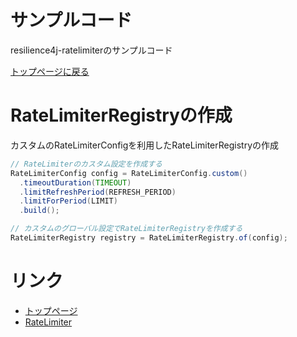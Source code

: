 サンプルコード
============
resilience4j-ratelimiterのサンプルコード

[トップページに戻る](../index.md)

# RateLimiterRegistryの作成
カスタムのRateLimiterConfigを利用したRateLimiterRegistryの作成

```java
// RateLimiterのカスタム設定を作成する
RateLimiterConfig config = RateLimiterConfig.custom()
  .timeoutDuration(TIMEOUT)
  .limitRefreshPeriod(REFRESH_PERIOD)
  .limitForPeriod(LIMIT)
  .build();

// カスタムのグローバル設定でRateLimiterRegistryを作成する
RateLimiterRegistry registry = RateLimiterRegistry.of(config);
```

# リンク
- [トップページ](../index.md)
- [RateLimiter](ratelimiter.md)
